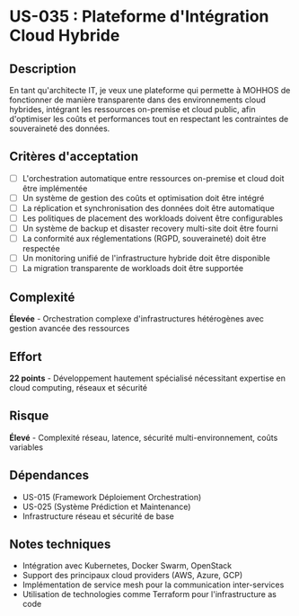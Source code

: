 # US-035 : Plateforme d'Intégration Cloud Hybride

## Description
En tant qu'architecte IT, je veux une plateforme qui permette à MOHHOS de fonctionner de manière transparente dans des environnements cloud hybrides, intégrant les ressources on-premise et cloud public, afin d'optimiser les coûts et performances tout en respectant les contraintes de souveraineté des données.

## Critères d'acceptation
- [ ] L'orchestration automatique entre ressources on-premise et cloud doit être implémentée
- [ ] Un système de gestion des coûts et optimisation doit être intégré
- [ ] La réplication et synchronisation des données doit être automatique
- [ ] Les politiques de placement des workloads doivent être configurables
- [ ] Un système de backup et disaster recovery multi-site doit être fourni
- [ ] La conformité aux réglementations (RGPD, souveraineté) doit être respectée
- [ ] Un monitoring unifié de l'infrastructure hybride doit être disponible
- [ ] La migration transparente de workloads doit être supportée

## Complexité
**Élevée** - Orchestration complexe d'infrastructures hétérogènes avec gestion avancée des ressources

## Effort
**22 points** - Développement hautement spécialisé nécessitant expertise en cloud computing, réseaux et sécurité

## Risque
**Élevé** - Complexité réseau, latence, sécurité multi-environnement, coûts variables

## Dépendances
- US-015 (Framework Déploiement Orchestration)
- US-025 (Système Prédiction et Maintenance)
- Infrastructure réseau et sécurité de base

## Notes techniques
- Intégration avec Kubernetes, Docker Swarm, OpenStack
- Support des principaux cloud providers (AWS, Azure, GCP)
- Implémentation de service mesh pour la communication inter-services
- Utilisation de technologies comme Terraform pour l'infrastructure as code
